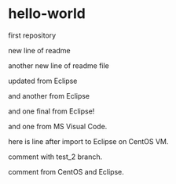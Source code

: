 # hello-world
first repository

new line of readme

another new line of readme file 

updated from Eclipse 

and another from Eclipse 

and one final from Eclipse!

and one from MS Visual Code.

here is line after import to Eclipse on CentOS VM.

comment with test_2 branch.

comment from CentOS and Eclipse.

